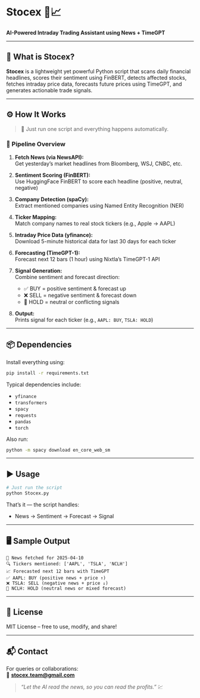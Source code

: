 
# Stocex 🧠📈  
**AI-Powered Intraday Trading Assistant using News + TimeGPT**

---

## 🧩 What is Stocex?

**Stocex** is a lightweight yet powerful Python script that scans daily financial headlines, scores their sentiment using FinBERT, detects affected stocks, fetches intraday price data, forecasts future prices using TimeGPT, and generates actionable trade signals.

---

## ⚙️ How It Works

> 🧠 Just run one script and everything happens automatically.

### 🔁 Pipeline Overview

1. **Fetch News (via NewsAPI):**  
   Get yesterday’s market headlines from Bloomberg, WSJ, CNBC, etc.

2. **Sentiment Scoring (FinBERT):**  
   Use HuggingFace FinBERT to score each headline (positive, neutral, negative)

3. **Company Detection (spaCy):**  
   Extract mentioned companies using Named Entity Recognition (NER)

4. **Ticker Mapping:**  
   Match company names to real stock tickers (e.g., Apple → AAPL)

5. **Intraday Price Data (yfinance):**  
   Download 5-minute historical data for last 30 days for each ticker

6. **Forecasting (TimeGPT-1):**  
   Forecast next 12 bars (1 hour) using Nixtla’s TimeGPT-1 API

7. **Signal Generation:**  
   Combine sentiment and forecast direction:
   - ✅ BUY = positive sentiment & forecast up
   - ❌ SELL = negative sentiment & forecast down
   - 🤝 HOLD = neutral or conflicting signals

8. **Output:**  
   Prints signal for each ticker (e.g., `AAPL: BUY`, `TSLA: HOLD`)

---

## 📦 Dependencies

Install everything using:

```bash
pip install -r requirements.txt
```

Typical dependencies include:
- `yfinance`
- `transformers`
- `spacy`
- `requests`
- `pandas`
- `torch`

Also run:

```bash
python -m spacy download en_core_web_sm
```

---

## ▶️ Usage

```bash
# Just run the script
python Stocex.py
```

That’s it — the script handles:
- News → Sentiment → Forecast → Signal

---

## 🖥️ Sample Output

```
📅 News fetched for 2025-04-10
🔍 Tickers mentioned: ['AAPL', 'TSLA', 'NCLH']
📈 Forecasted next 12 bars with TimeGPT
✅ AAPL: BUY (positive news + price ↑)
❌ TSLA: SELL (negative news + price ↓)
🤝 NCLH: HOLD (neutral news or mixed forecast)
```

---

## 📜 License

MIT License – free to use, modify, and share!

---

## 📬 Contact

For queries or collaborations:  
📧 **stocex.team@gmail.com**

> _“Let the AI read the news, so you can read the profits.”_ 💹
